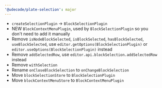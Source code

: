 ```yaml
---
'@udecode/plate-selection': major
---
```


- `createSelectionPlugin` -> `BlockSelectionPlugin`
- NEW `BlockContextMenuPlugin`, used by `BlockSelectionPlugin` so you don't need to add it manually
- Remove `isNodeBlockSelected`, `isBlockSelected`, `hasBlockSelected`, `useBlockSelected`, use `editor.getOptions(BlockSelectionPlugin)` or `editor.useOptions(BlockSelectionPlugin)` instead
- Remove `addSelectedRow`, use `editor.api.blockSelection.addSelectedRow` instead
- Remove `withSelection`
- Rename `onCloseBlockSelection` to `onChangeBlockSelection`
- Move `blockSelectionStore` to `BlockSelectionPlugin`
- Move `blockContextMenuStore` to `BlockContextMenuPlugin`
